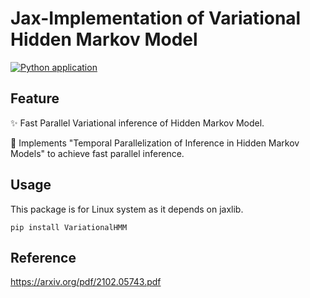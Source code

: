 # Jax-Implementation of Variational Hidden Markov Model

[![Python application](https://github.com/morim3/VariationalHMM/actions/workflows/python-app.yml/badge.svg)](https://github.com/morim3/VariationalHMM/actions/workflows/python-app.yml)

## Feature
✨ Fast Parallel Variational inference of Hidden Markov Model.

💫 Implements "Temporal Parallelization of Inference in Hidden Markov Models" to achieve fast parallel inference.

## Usage
This package is for Linux system as it depends on jaxlib.
```
pip install VariationalHMM
```

## Reference 
https://arxiv.org/pdf/2102.05743.pdf
